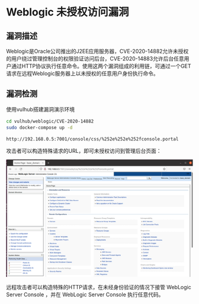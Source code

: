 # Weblogic 未授权访问漏洞

## 漏洞描述

Weblogic是Oracle公司推出的J2EE应用服务器，CVE-2020-14882允许未授权的用户绕过管理控制台的权限验证访问后台，CVE-2020-14883允许后台任意用户通过HTTP协议执行任意命令。使用这两个漏洞组成的利用链，可通过一个GET请求在远程Weblogic服务器上以未授权的任意用户身份执行命令。

## 漏洞检测

使用vulhub搭建漏洞演示环境

```bash
cd vulhub/weblogic/CVE-2020-14882
sudo docker-compose up -d
```

```
http://192.168.0.5:7001/console/css/%252e%252e%252fconsole.portal
```

攻击者可以构造特殊请求的URL，即可未授权访问到管理后台页面：

![image-20220511234328480](../../.gitbook/assets/image-20220511234328480.png)

远程攻击者可以构造特殊的HTTP请求，在未经身份验证的情况下接管 WebLogic Server Console ，并在 WebLogic Server Console 执行任意代码。

